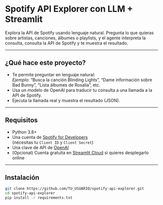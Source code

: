 # Spotify API Explorer con LLM + Streamlit

Explora la API de Spotify usando lenguaje natural. Pregunta lo que quieras sobre artistas, canciones, álbumes o playlists, y el agente interpreta la consulta, consulta la API de Spotify y te muestra el resultado.

---

## ¿Qué hace este proyecto?

- Te permite preguntar en lenguaje natural:  
  *Ejemplo:* “Busca la canción Blinding Lights”, “Dame información sobre Bad Bunny”, “Lista álbumes de Rosalía”, etc.
- Usa un modelo de OpenAI para traducir tu consulta a una llamada a la API de Spotify.
- Ejecuta la llamada real y muestra el resultado (JSON).

---

## Requisitos

- Python 3.8+
- Una cuenta de [Spotify for Developers](https://developer.spotify.com/dashboard)  
  (necesitas tu `Client ID` y `Client Secret`)
- Una clave de API de [OpenAI](https://platform.openai.com/account/api-keys)
- (Opcional) Cuenta gratuita en [Streamlit Cloud](https://streamlit.io/cloud) si quieres desplegarlo online

---

## Instalación

```bash
git clone https://github.com/TU_USUARIO/spotify-api-explorer.git
cd spotify-api-explorer
pip install -r requirements.txt
